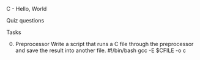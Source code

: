 C - Hello, World

Quiz questions


Tasks

0. Preprocessor
Write a script that runs a C file through the preprocessor and save the result into another file.
#!/bin/bash
gcc -E $CFILE -o c